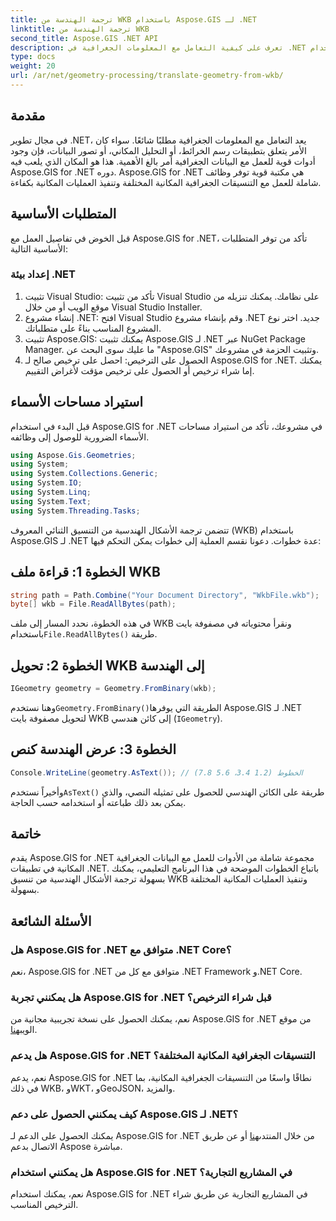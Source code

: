 ```yaml
---
title: ترجمة الهندسة من WKB باستخدام Aspose.GIS لـ .NET
linktitle: ترجمة الهندسة من WKB
second_title: Aspose.GIS .NET API
description: تعرف على كيفية التعامل مع المعلومات الجغرافية في .NET باستخدام Aspose.GIS لـ .NET. يمكنك ترجمة الأشكال الهندسية من تنسيق WKB بسهولة من خلال إرشادات خطوة بخطوة.
type: docs
weight: 20
url: /ar/net/geometry-processing/translate-geometry-from-wkb/
---
```

## مقدمة
في مجال تطوير .NET، يعد التعامل مع المعلومات الجغرافية مطلبًا شائعًا. سواء كان الأمر يتعلق بتطبيقات رسم الخرائط، أو التحليل المكاني، أو تصور البيانات، فإن وجود أدوات قوية للعمل مع البيانات الجغرافية أمر بالغ الأهمية. هذا هو المكان الذي يلعب فيه Aspose.GIS for .NET دوره. Aspose.GIS for .NET هي مكتبة قوية توفر وظائف شاملة للعمل مع التنسيقات الجغرافية المكانية المختلفة وتنفيذ العمليات المكانية بكفاءة.
## المتطلبات الأساسية
قبل الخوض في تفاصيل العمل مع Aspose.GIS for .NET، تأكد من توفر المتطلبات الأساسية التالية:
### إعداد بيئة .NET
1. تثبيت Visual Studio: تأكد من تثبيت Visual Studio على نظامك. يمكنك تنزيله من موقع الويب أو من خلال Visual Studio Installer.
2. إنشاء مشروع .NET: افتح Visual Studio وقم بإنشاء مشروع .NET جديد. اختر نوع المشروع المناسب بناءً على متطلباتك.
3. تثبيت Aspose.GIS: يمكنك تثبيت Aspose.GIS لـ .NET عبر NuGet Package Manager. ما عليك سوى البحث عن "Aspose.GIS" وتثبيت الحزمة في مشروعك.
4. الحصول على الترخيص: احصل على ترخيص صالح لـ Aspose.GIS for .NET. يمكنك إما شراء ترخيص أو الحصول على ترخيص مؤقت لأغراض التقييم.

## استيراد مساحات الأسماء
قبل البدء في استخدام Aspose.GIS for .NET في مشروعك، تأكد من استيراد مساحات الأسماء الضرورية للوصول إلى وظائفه.

```csharp
using Aspose.Gis.Geometries;
using System;
using System.Collections.Generic;
using System.IO;
using System.Linq;
using System.Text;
using System.Threading.Tasks;
```

تتضمن ترجمة الأشكال الهندسية من التنسيق الثنائي المعروف (WKB) باستخدام Aspose.GIS لـ .NET عدة خطوات. دعونا نقسم العملية إلى خطوات يمكن التحكم فيها:
## الخطوة 1: قراءة ملف WKB
```csharp
string path = Path.Combine("Your Document Directory", "WkbFile.wkb");
byte[] wkb = File.ReadAllBytes(path);
```
 في هذه الخطوة، نحدد المسار إلى ملف WKB ونقرأ محتوياته في مصفوفة بايت باستخدام`File.ReadAllBytes()` طريقة.
## الخطوة 2: تحويل WKB إلى الهندسة
```csharp
IGeometry geometry = Geometry.FromBinary(wkb);
```
 وهنا نستخدم`Geometry.FromBinary()`الطريقة التي يوفرها Aspose.GIS لـ .NET لتحويل مصفوفة بايت WKB إلى كائن هندسي (`IGeometry`).
## الخطوة 3: عرض الهندسة كنص
```csharp
Console.WriteLine(geometry.AsText()); // الخطوط (1.2 3.4، 5.6 7.8)
```
 وأخيراً نستخدم`AsText()` طريقة على الكائن الهندسي للحصول على تمثيله النصي، والذي يمكن بعد ذلك طباعته أو استخدامه حسب الحاجة.

## خاتمة
يقدم Aspose.GIS for .NET مجموعة شاملة من الأدوات للعمل مع البيانات الجغرافية المكانية في تطبيقات .NET. باتباع الخطوات الموضحة في هذا البرنامج التعليمي، يمكنك بسهولة ترجمة الأشكال الهندسية من تنسيق WKB وتنفيذ العمليات المكانية المختلفة بسهولة.
## الأسئلة الشائعة
### هل Aspose.GIS for .NET متوافق مع .NET Core؟
نعم، Aspose.GIS for .NET متوافق مع كل من .NET Framework و.NET Core.
### هل يمكنني تجربة Aspose.GIS for .NET قبل شراء الترخيص؟
 نعم، يمكنك الحصول على نسخة تجريبية مجانية من Aspose.GIS for .NET من موقع الويب[هنا](https://purchase.aspose.com/buy).
### هل يدعم Aspose.GIS for .NET التنسيقات الجغرافية المكانية المختلفة؟
نعم، يدعم Aspose.GIS for .NET نطاقًا واسعًا من التنسيقات الجغرافية المكانية، بما في ذلك WKB، وWKT، وGeoJSON، والمزيد.
### كيف يمكنني الحصول على دعم Aspose.GIS لـ .NET؟
يمكنك الحصول على الدعم لـ Aspose.GIS for .NET من خلال المنتدى[هنا](https://forum.aspose.com/c/gis/33) أو عن طريق الاتصال بدعم Aspose مباشرة.
### هل يمكنني استخدام Aspose.GIS for .NET في المشاريع التجارية؟
نعم، يمكنك استخدام Aspose.GIS for .NET في المشاريع التجارية عن طريق شراء الترخيص المناسب.